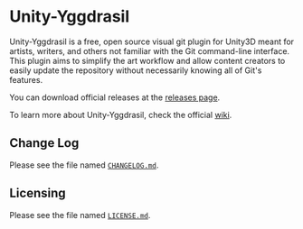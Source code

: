 Unity-Yggdrasil
===============
Unity-Yggdrasil is a free, open source visual git plugin for Unity3D meant for
artists, writers, and others not familiar with the Git command-line interface.
This plugin aims to simplify the art workflow and allow content creators to
easily update the repository without necessarily knowing all of Git's features.

You can download official releases at the [releases page](https://github.com/exodrifter/unity-yggdrasil/releases).

To learn more about Unity-Yggdrasil, check the official [wiki](https://github.com/exodrifter/unity-yggdrasil/wiki).

Change Log
----------
Please see the file named [`CHANGELOG.md`](CHANGELOG.md).

Licensing
---------
Please see the file named [`LICENSE.md`](LICENSE.md).
